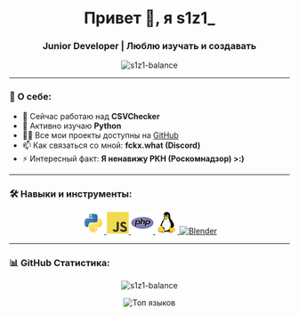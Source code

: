 <h1 align="center">Привет 👋, я s1z1_</h1>
<h3 align="center">Junior Developer | Люблю изучать и создавать</h3>

<p align="center">
  <img src="https://komarev.com/ghpvc/?username=s1z1-balance&label=Просмотры%20профиля&color=0e75b6&style=flat" alt="s1z1-balance" />
</p>

---

### 🚀 О себе:

- 🔭 Сейчас работаю над **CSVChecker**  
- 🌱 Активно изучаю **Python**  
- 👨‍💻 Все мои проекты доступны на [GitHub](https://github.com/s1z1-balance)  
- 📫 Как связаться со мной: **fckx.what (Discord)**  
- ⚡ Интересный факт: **Я ненавижу РКН (Роскомнадзор) >:)**

---

### 🛠️ Навыки и инструменты:
<p align="center">
  <a href="https://www.python.org" target="_blank" rel="noreferrer">
    <img src="https://raw.githubusercontent.com/devicons/devicon/master/icons/python/python-original.svg" alt="Python" width="40" height="40"/>
  </a>
  <a href="https://developer.mozilla.org/en-US/docs/Web/JavaScript" target="_blank" rel="noreferrer">
    <img src="https://raw.githubusercontent.com/devicons/devicon/master/icons/javascript/javascript-original.svg" alt="JavaScript" width="40" height="40"/>
  </a>
  <a href="https://www.php.net" target="_blank" rel="noreferrer">
    <img src="https://raw.githubusercontent.com/devicons/devicon/master/icons/php/php-original.svg" alt="PHP" width="40" height="40"/>
  </a>
  <a href="https://www.linux.org/" target="_blank" rel="noreferrer">
    <img src="https://raw.githubusercontent.com/devicons/devicon/master/icons/linux/linux-original.svg" alt="Linux" width="40" height="40"/>
  </a>
  <a href="https://www.blender.org/" target="_blank" rel="noreferrer">
    <img src="https://download.blender.org/branding/community/blender_community_badge_white.svg" alt="Blender" width="40" height="40"/>
  </a>
</p>

---

### 📊 GitHub Статистика:

<p align="center">
  <img src="https://github-readme-stats.vercel.app/api?username=s1z1-balance&show_icons=true&theme=radical&locale=ru" alt="s1z1-balance" />
</p>

<p align="center">
  <img src="https://github-readme-stats.vercel.app/api/top-langs/?username=s1z1-balance&layout=compact&theme=radical" alt="Топ языков" />
</p>
